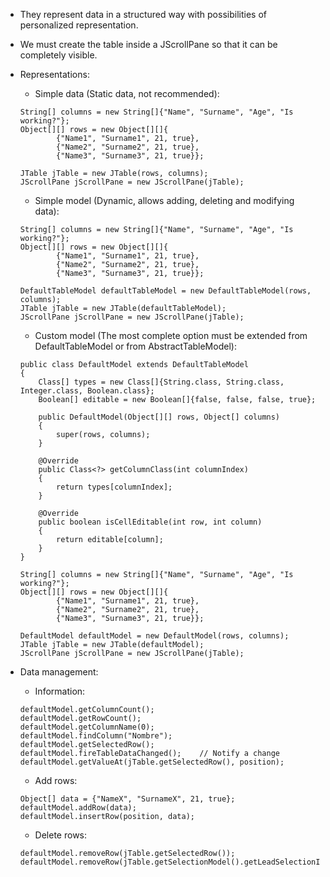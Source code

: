 - They represent data in a structured way with possibilities of personalized representation.
- We must create the table inside a JScrollPane so that it can be completely visible.

- Representations:
    - Simple data (Static data, not recommended):
	```
    String[] columns = new String[]{"Name", "Surname", "Age", "Is working?"};
    Object[][] rows = new Object[][]{
            {"Name1", "Surname1", 21, true},
            {"Name2", "Surname2", 21, true},
            {"Name3", "Surname3", 21, true}};

    JTable jTable = new JTable(rows, columns);
    JScrollPane jScrollPane = new JScrollPane(jTable);
	```

    - Simple model (Dynamic, allows adding, deleting and modifying data):
	```
    String[] columns = new String[]{"Name", "Surname", "Age", "Is working?"};
    Object[][] rows = new Object[][]{
            {"Name1", "Surname1", 21, true},
            {"Name2", "Surname2", 21, true},
            {"Name3", "Surname3", 21, true}};

    DefaultTableModel defaultTableModel = new DefaultTableModel(rows, columns);
    JTable jTable = new JTable(defaultTableModel);
    JScrollPane jScrollPane = new JScrollPane(jTable);
	```

    - Custom model (The most complete option must be extended from DefaultTableModel or from AbstractTableModel):
	```
    public class DefaultModel extends DefaultTableModel
    {
        Class[] types = new Class[]{String.class, String.class, Integer.class, Boolean.class};
        Boolean[] editable = new Boolean[]{false, false, false, true};

        public DefaultModel(Object[][] rows, Object[] columns)
        {
            super(rows, columns);
        }

        @Override
        public Class<?> getColumnClass(int columnIndex)
        {
            return types[columnIndex];
        }

        @Override
        public boolean isCellEditable(int row, int column)
        {
            return editable[column];
        }
    }
	```

	```
    String[] columns = new String[]{"Name", "Surname", "Age", "Is working?"};
    Object[][] rows = new Object[][]{
            {"Name1", "Surname1", 21, true},
            {"Name2", "Surname2", 21, true},
            {"Name3", "Surname3", 21, true}};

    DefaultModel defaultModel = new DefaultModel(rows, columns);
    JTable jTable = new JTable(defaultModel);
    JScrollPane jScrollPane = new JScrollPane(jTable);
	```

- Data management:
    - Information:
	```
    defaultModel.getColumnCount();
    defaultModel.getRowCount();
    defaultModel.getColumnName(0);
    defaultModel.findColumn("Nombre");
    defaultModel.getSelectedRow();
    defaultModel.fireTableDataChanged();    // Notify a change
    defaultModel.getValueAt(jTable.getSelectedRow(), position);
	```

    - Add rows:
	```
    Object[] data = {"NameX", "SurnameX", 21, true};
    defaultModel.addRow(data);
    defaultModel.insertRow(position, data);
	```

    - Delete rows:
	```
    defaultModel.removeRow(jTable.getSelectedRow());
    defaultModel.removeRow(jTable.getSelectionModel().getLeadSelectionIndex());
	```

